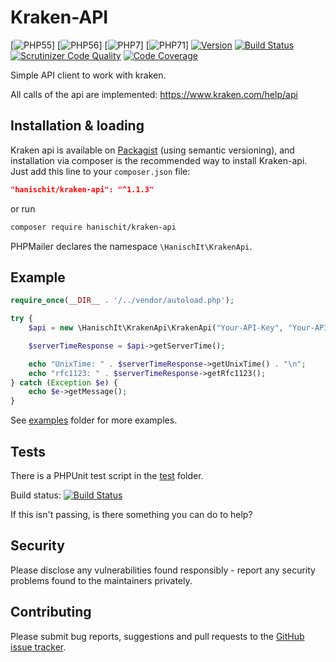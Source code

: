 # Kraken-API

[![PHP55](https://img.shields.io/badge/PHP-5.5-green.svg)]
[![PHP56](https://img.shields.io/badge/PHP-5.6-green.svg)]
[![PHP7](https://img.shields.io/badge/PHP-7-green.svg)]
[![PHP71](https://img.shields.io/badge/PHP-7.1-green.svg)]
[![Version](https://img.shields.io/github/tag/Hanisch-IT/kraken-api.svg)](https://packagist.org/packages/hanischit/kraken-api)
[![Build Status](https://travis-ci.org/Hanisch-IT/kraken-api.svg?branch=master)](https://travis-ci.org/Hanisch-IT/kraken-api)
[![Scrutinizer Code Quality](https://scrutinizer-ci.com/g/Hanisch-IT/kraken-api/badges/quality-score.png?b=master)](https://scrutinizer-ci.com/g/Hanisch-IT/kraken-api/?branch=master)
[![Code Coverage](https://scrutinizer-ci.com/g/Hanisch-IT/kraken-api/badges/coverage.png?b=master)](https://scrutinizer-ci.com/g/Hanisch-IT/kraken-api/?branch=master)

Simple API client to work with kraken.

All calls of the api are implemented: https://www.kraken.com/help/api

## Installation & loading
Kraken api is available on [Packagist](https://packagist.org/packages/hanischit/kraken-api) (using semantic versioning), and installation via composer is the recommended way to install Kraken-api. Just add this line to your `composer.json` file:

```json
"hanischit/kraken-api": "^1.1.3"
```

or run

```sh
composer require hanischit/kraken-api
```

PHPMailer declares the namespace `\HanischIt\KrakenApi`.


## Example


```php
require_once(__DIR__ . '/../vendor/autoload.php');

try {
    $api = new \HanischIt\KrakenApi\KrakenApi("Your-API-Key", "Your-API-Sign");

    $serverTimeResponse = $api->getServerTime();

    echo "UnixTime: " . $serverTimeResponse->getUnixTime() . "\n";
    echo "rfc1123: " . $serverTimeResponse->getRfc1123();
} catch (Exception $e) {
    echo $e->getMessage();
}

```
See  [examples](https://github.com/Hanisch-IT/kraken-api/tree/master/example) folder for more examples.

## Tests
There is a PHPUnit test script in the [test](https://github.com/Hanisch-IT/kraken-api/tree/master/tests) folder. 

Build status: [![Build Status](https://travis-ci.org/PHPMailer/PHPMailer.svg)](https://travis-ci.org/PHPMailer/PHPMailer)

If this isn't passing, is there something you can do to help?

## Security

Please disclose any vulnerabilities found responsibly - report any security problems found to the maintainers privately.

## Contributing
Please submit bug reports, suggestions and pull requests to the [GitHub issue tracker](https://github.com/Hanisch-IT/kraken-api/issues).
